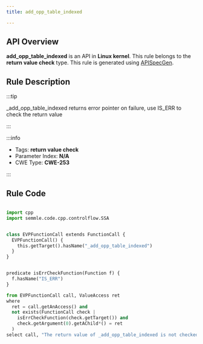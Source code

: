 ```yaml
---
title: add_opp_table_indexed

---
```



## API Overview
**add_opp_table_indexed** is an API in **Linux kernel**. This rule belongs to the **return value check** type. This rule is generated using [APISpecGen](../../tools/APISpecGen).
## Rule Description

:::tip

_add_opp_table_indexed returns error pointer on failure, use IS_ERR to check the return value

:::

:::info

- Tags: **return value check**
- Parameter Index: **N/A**
- CWE Type: **CWE-253**

:::

## Rule Code
```python

import cpp
import semmle.code.cpp.controlflow.SSA


class EVPFunctionCall extends FunctionCall {
  EVPFunctionCall() {
    this.getTarget().hasName("_add_opp_table_indexed")
  }
}


predicate isErrCheckFunction(Function f) {
  f.hasName("IS_ERR") 
}

from EVPFunctionCall call, ValueAccess ret
where
  ret = call.getAnAccess() and
  not exists(FunctionCall check |
    isErrCheckFunction(check.getTarget()) and
    check.getArgument(0).getAChild*() = ret
  )
select call, "The return value of _add_opp_table_indexed is not checked with IS_ERR."
    
```